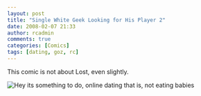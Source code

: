 ```yaml
---
layout: post
title: "Single White Geek Looking for His Player 2"
date: 2008-02-07 21:33
author: rcadmin
comments: true
categories: [Comics]
tags: [dating, goz, rc]
---
```

This comic is not about Lost, even slightly.

<img src='http://bitsmack.com/wp/wp-content/uploads/2008/02/20080207.jpg' title='Hey its something to do, online dating that is, not eating babies' />
